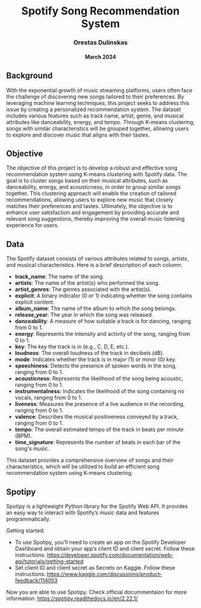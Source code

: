 <h1 align='center'>Spotify Song Recommendation System</h1>
<h3 align='center'>Orestas Dulinskas</h3>
<h4 align='center'>March 2024</h4>

## Background

With the exponential growth of music streaming platforms, users often face the challenge of discovering new songs tailored to their preferences. By leveraging machine learning techniques, this project seeks to address this issue by creating a personalized recommendation system. The dataset includes various features such as track name, artist, genre, and musical attributes like danceability, energy, and tempo. Through K-means clustering, songs with similar characteristics will be grouped together, allowing users to explore and discover music that aligns with their tastes.

## Objective

The objective of this project is to develop a robust and effective song recommendation system using K-means clustering with Spotify data. The goal is to cluster songs based on their musical attributes, such as danceability, energy, and acousticness, in order to group similar songs together. This clustering approach will enable the creation of tailored recommendations, allowing users to explore new music that closely matches their preferences and tastes. Ultimately, the objective is to enhance user satisfaction and engagement by providing accurate and relevant song suggestions, thereby improving the overall music listening experience for users.

## Data

The Spotify dataset consists of various attributes related to songs, artists, and musical characteristics. Here is a brief description of each column:

* **track_name**: The name of the song.
* **artists**: The name of the artist(s) who performed the song.
* **artist_genres**: The genres associated with the artist(s).
* **explicit**: A binary indicator (0 or 1) indicating whether the song contains explicit content.
* **album_name**: The name of the album to which the song belongs.
* **release_year**: The year in which the song was released.
* **danceability**: A measure of how suitable a track is for dancing, ranging from 0 to 1.
* **energy**: Represents the intensity and activity of the song, ranging from 0 to 1.
* **key**: The key the track is in (e.g., C, D, E, etc.).
* **loudness**: The overall loudness of the track in decibels (dB).
* **mode**: Indicates whether the track is in major (1) or minor (0) key.
* **speechiness**: Detects the presence of spoken words in the song, ranging from 0 to 1.
* **acousticness**: Represents the likelihood of the song being acoustic, ranging from 0 to 1.
* **instrumentalness**: Indicates the likelihood of the song containing no vocals, ranging from 0 to 1.
* **liveness**: Measures the presence of a live audience in the recording, ranging from 0 to 1.
* **valence**: Describes the musical positiveness conveyed by a track, ranging from 0 to 1.
* **tempo**: The overall estimated tempo of the track in beats per minute (BPM).
* **time_signature**: Represents the number of beats in each bar of the song's music.

This dataset provides a comprehensive overview of songs and their characteristics, which will be utilized to build an efficient song recommendation system using K-means clustering.

## Spotipy

Spotipy is a lightweight Python library for the Spotify Web API. It provides an easy way to interact with Spotify’s music data and features programmatically.

Getting started:

* To use Spotipy, you’ll need to create an app on the Spotify Developer Dashboard and obtain your app’s client ID and client secret. Follow these instructions: https://developer.spotify.com/documentation/web-api/tutorials/getting-started
* Set client ID and client secret as Secrets on Kaggle. Follow these instructions: https://www.kaggle.com/discussions/product-feedback/114053

Now you are able to use Spotipy. Check official docummentaion for more information: https://spotipy.readthedocs.io/en/2.22.1/
